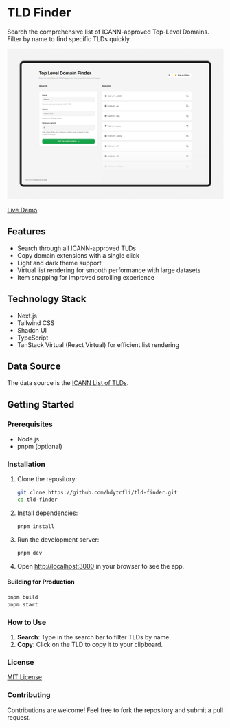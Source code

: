 # TLD Finder

Search the comprehensive list of ICANN-approved Top-Level Domains. Filter by name to find specific TLDs quickly.

![TLD Finder Screenshot](.github/asset/image.png)

[Live Demo](https://tld-finder.vercel.app/)

## Features

-   Search through all ICANN-approved TLDs
-   Copy domain extensions with a single click
-   Light and dark theme support
-   Virtual list rendering for smooth performance with large datasets
-   Item snapping for improved scrolling experience

## Technology Stack

-   Next.js
-   Tailwind CSS
-   Shadcn UI
-   TypeScript
-   TanStack Virtual (React Virtual) for efficient list rendering

## Data Source

The data source is the [ICANN List of TLDs](https://data.iana.org/TLD/tlds-alpha-by-domain.txt).

## Getting Started

### Prerequisites

-   Node.js
-   pnpm (optional)

### Installation

1. Clone the repository:

    ```bash
    git clone https://github.com/hdytrfli/tld-finder.git
    cd tld-finder
    ```

2. Install dependencies:

    ```bash
    pnpm install
    ```

3. Run the development server:

    ```bash
    pnpm dev
    ```

4. Open [http://localhost:3000](http://localhost:3000) in your browser to see the app.

#### Building for Production

```bash
pnpm build
pnpm start
```

### How to Use

1. **Search**: Type in the search bar to filter TLDs by name.
2. **Copy**: Click on the TLD to copy it to your clipboard.

### License

[MIT License](LICENSE)

### Contributing

Contributions are welcome! Feel free to fork the repository and submit a pull request.
